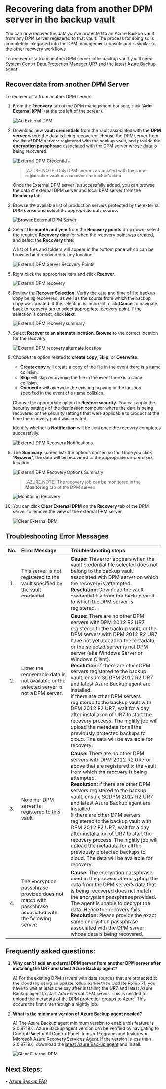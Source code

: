 <properties
	pageTitle="Recovering data from another DPM server in the backup vault | Microsoft Azure"
	description="Recover the data you've protected to an Azure Backup vault from any DPM server registered to that vault."
	services="backup"
	documentationCenter=""
	authors="giridharreddy"
	manager="shreeshd"
	editor=""/>

<tags
	ms.service="backup"
	ms.workload="storage-backup-recovery"
	ms.tgt_pltfrm="na"
	ms.devlang="na"
	ms.topic="article"
	ms.date="12/10/2015"
	ms.author="giridham;jimpark"/>

# Recovering data from another DPM server in the backup vault
You can now recover the data you've protected to an Azure Backup vault from any DPM server registered to that vault. The process for doing so is completely integrated into the DPM management console and is similar to the other recovery workflows.

To recover data from another DPM server inthe backup vault you'll need [System Center Data Protection Manager UR7](https://support.microsoft.com/en-us/kb/3065246) and the [latest Azure Backup agent](http://aka.ms/azurebackup_agent).

## Recover data from another DPM Server
To recover data from another DPM server:

1. From the **Recovery** tab of the DPM management console, click **'Add External DPM'** (at the top left of the screen).

    ![Ad External DPM](./media/backup-azure-alternate-dpm-server/add-external-dpm.png)

2. Download new **vault credentials** from the vault associated with the **DPM server** where the data is being recovered, choose the DPM server from the list of DPM servers registered with the backup vault, and provide the **encryption passphrase** associated with the DPM server whose data is being recovered.

    ![External DPM Credentials](./media/backup-azure-alternate-dpm-server/external-dpm-credentials.png)

    >[AZURE.NOTE] Only DPM servers associated with the same registration vault can recover each other’s data.

    Once the External DPM server is successfully added, you can browse the data of external DPM server and local DPM server from the **Recovery** tab.

3. Browse the available list of production servers protected by the external DPM server and select the appropriate data source.

    ![Browse External DPM Server](./media/backup-azure-alternate-dpm-server/browse-external-dpm.png)

4. Select **the month and year** from the **Recovery points** drop down, select the required **Recovery date** for when the recovery point was created, and select the **Recovery time**.

    A list of files and folders will appear in the bottom pane which can be browsed and recovered to any location.

    ![External DPM Server Recovery Points](./media/backup-azure-alternate-dpm-server/external-dpm-recoverypoint.png)

5. Right click the appropriate item and click **Recover**.

    ![External DPM recovery](./media/backup-azure-alternate-dpm-server/recover.png)

6. Review the **Recover Selection**. Verify the data and time of the backup copy being recovered, as well as the source from which the backup copy was created. If the selection is incorrect, click **Cancel** to navigate back to recovery tab to select appropriate recovery point. If the selection is correct, click **Next**.

    ![External DPM recovery summary](./media/backup-azure-alternate-dpm-server/external-dpm-recovery-summary.png)

7. Select **Recover to an alternate location**. **Browse** to the correct location for the recovery.

    ![External DPM recovery alternate location](./media/backup-azure-alternate-dpm-server/external-dpm-recovery-alternate-location.png)

8. Choose the option related to **create copy**, **Skip**, or **Overwrite**.
    - **Create copy** will create a copy of the file in the event there is a name collision.
    - **Skip** will skip recovering the file in the event there is a name collision.
    - **Overwrite** will overwrite the existing copying in the location specified in the event of a name collision.

    Choose the appropriate option to **Restore security**. You can apply the security settings of the destination computer where the data is being recovered or the security settings that were applicable to product at the time the recovery point was created.

    Identify whether a **Notification** will be sent once the recovery completes successfully.

    ![External DPM Recovery Notifications](./media/backup-azure-alternate-dpm-server/external-dpm-recovery-notifications.png)

9. The **Summary** screen lists the options chosen so far. Once you click **‘Recover’**, the data will be recovered to the appropriate on-premises location.

    ![External DPM Recovery Options Summary](./media/backup-azure-alternate-dpm-server/external-dpm-recovery-options-summary.png)

    >[AZURE.NOTE] The recovery job can be monitored in the **Monitoring** tab of the DPM server.

    ![Monitoring Recovery](./media/backup-azure-alternate-dpm-server/monitoring-recovery.png)

10. You can click **Clear External DPM** on the **Recovery** tab of the DPM server to remove the view of the external DPM server.

    ![Clear External DPM](./media/backup-azure-alternate-dpm-server/clear-external-dpm.png)

## Troubleshooting Error Messages
|No. |	Error Message |	Troubleshooting steps |
| :-------------: |:-------------| :-----|
|1.|		This server is not registered to the vault specified by the vault credential.|	**Cause:** This error appears when the vault credential file selected does not belong to the backup vault associated with DPM server on which the recovery is attempted. <br> **Resolution:** Download the vault credential file from the backup vault to which the DPM server is registered.|
|2.|		Either the recoverable data is not available or the selected server is not a DPM server.|	**Cause:** There are no other DPM servers with DPM 2012 R2 UR7 registered to the backup vault, or the DPM servers with DPM 2012 R2 UR7 have not yet uploaded the metadata, or the selected server is not DPM server (aka Windows Server or Windows Client). <br> **Resolution:** If there are other DPM servers registered to the backup vault, ensure SCDPM 2012 R2 UR7 and latest Azure Backup agent are installed. <br>If there are other DPM servers registered to the backup vault with DPM 2012 R2 UR7, wait for a day after installation of UR7 to start the recovery process. The nightly job will upload the metadata for all the previously protected backups to cloud. The data will be available for recovery.|
|3.|		No other DPM server is registered to this vault.|	**Cause:** There are no other DPM servers with DPM 2012 R2 UR7 or above that are registered to the vault from which the recovery is being attempted.<br>**Resolution:** If there are other DPM servers registered to the backup vault, ensure SCDPM 2012 R2 UR7 and latest Azure Backup agent are installed.<br>If there are other DPM servers registered to the backup vault with DPM 2012 R2 UR7, wait for a day after installation of UR7 to start the recovery process. The nightly job will upload the metadata for all the previously protected backups to cloud. The data will be available for recovery.|
|4.|		The encryption passphrase provided does not match with passphrase associated with the following server: **<server name>**|	**Cause:** The encryption passphrase used in the process of encrypting the data from the DPM server’s data that is being recovered does not match the encryption passphrase provided. The agent is unable to decrypt the data. Hence the recovery fails.<br>**Resolution:** Please provide the exact same encryption passphrase associated with the DPM server whose data is being recovered.|

## Frequently asked questions:
1. **Why can’t I add an external DPM server from another DPM server after installing the UR7 and latest Azure Backup agent?**

    A) For the existing DPM servers with data sources that are protected to the cloud (by using an update rollup earlier than Update Rollup 7), you have to wait at least one day after installing the UR7 and latest Azure Backup agent to start *Add External DPM server*. This is needed to upload the metadata of the DPM protection groups to Azure. This occurs the first time through a nightly job.

2. **What is the minimum version of Azure Backup agent needed?**

    A) The Azure Backup agent minimum version to enable this feature is 2.0.8719.0.  Azure Backup agent version can be verified by navigating to Control Panel **>** All Control Panel items **>** Programs and features **>** Microsoft Azure Recovery Services Agent. If the version is less than 2.0.8719.0, download the [latest Azure Backup agent](https://go.microsoft.com/fwLink/?LinkID=288905) and install.

    ![Clear External DPM](./media/backup-azure-alternate-dpm-server/external-dpm-azurebackupagentversion.png)

## Next Steps:
•	[Azure Backup FAQ](backup-azure-backup-faq.md)
